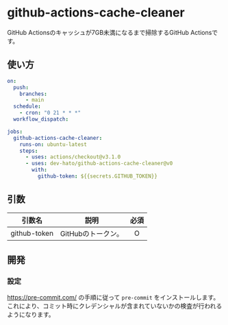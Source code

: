 # github-actions-cache-cleaner

GitHub Actionsのキャッシュが7GB未満になるまで掃除するGitHub Actionsです。

## 使い方

```yaml
on:
  push:
    branches:
      - main
  schedule:
    - cron: "0 21 * * *"
  workflow_dispatch:

jobs:
  github-actions-cache-cleaner:
    runs-on: ubuntu-latest
    steps:
      - uses: actions/checkout@v3.1.0
      - uses: dev-hato/github-actions-cache-cleaner@v0
        with:
          github-token: ${{secrets.GITHUB_TOKEN}}
```

## 引数

|    引数名    |        説明        | 必須 |
| :----------: | :----------------: | :--: |
| github-token | GitHubのトークン。 |  O   |

## 開発

### 設定

<https://pre-commit.com/> の手順に従って `pre-commit` をインストールします。  
これにより、コミット時にクレデンシャルが含まれていないかの検査が行われるようになります。

